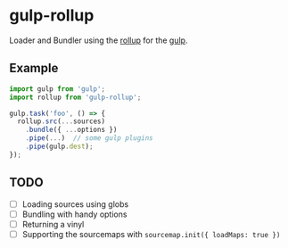 # gulp-rollup

Loader and Bundler using the [rollup](https://github.com/rollup/rollup) for the [gulp](https://github.com/gulpjs/gulp).

## Example

```javascript
import gulp from 'gulp';
import rollup from 'gulp-rollup';

gulp.task('foo', () => {
  rollup.src(...sources)
    .bundle({ ...options })
    .pipe(...)  // some gulp plugins
    .pipe(gulp.dest);
});

```

## TODO

- [ ] Loading sources using globs
- [ ] Bundling with handy options
- [ ] Returning a vinyl
- [ ] Supporting the sourcemaps with `sourcemap.init({ loadMaps: true })`

